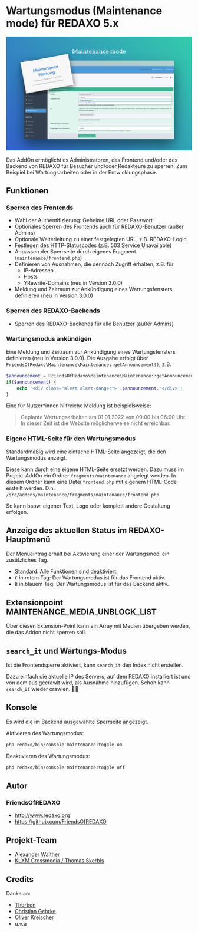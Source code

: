 # Wartungsmodus (Maintenance mode) für REDAXO 5.x

![Screenshot](https://raw.githubusercontent.com/FriendsOfREDAXO/maintenance/assets/Maintenance.png)

Das AddOn ermöglicht es Administratoren, das Frontend und/oder des Backend von REDAXO für Besucher und/oder Redakteure zu sperren. Zum Beispiel bei Wartungsarbeiten oder in der Entwicklungsphase.

## Funktionen

### Sperren des Frontends

* Wahl der Authentifizierung: Geheime URL oder Passwort
* Optionales Sperren des Frontends auch für REDAXO-Benutzer (außer Admins)
* Optionale Weiterleitung zu einer festgelegten URL, z.B. REDAXO-Login
* Festlegen des HTTP-Statuscodes (z.B. 503 Service Unavailable)
* Anpassen der Sperrseite durch eigenes Fragment (`maintenance/frontend.php`)
* Definieren von Ausnahmen, die dennoch Zugriff erhalten, z.B. für
  * IP-Adressen
  * Hosts
  * YRewrite-Domains (neu in Version 3.0.0)
* Meldung und Zeitraum zur Ankündigung eines Wartungsfensters definieren (neu in Version 3.0.0)

### Sperren des REDAXO-Backends

* Sperren des REDAXO-Backends für alle Benutzer (außer Admins)

### Wartungsmodus ankündigen

Eine Meldung und Zeitraum zur Ankündigung eines Wartungsfensters definieren (neu in Version 3.0.0). Die Ausgabe erfolgt über `FriendsOfRedaxo\Maintenance\Maintenance::getAnnouncement()`, z.B.

```php
$announcement = FriendsOfRedaxo\Maintenance\Maintenance::getAnnouncement();
if($announcement) {
    echo '<div class="alert alert-danger">'.$announcement.'</div>';
}
```

Eine für Nutzer*innen hilfreiche Meldung ist beispielsweise:

> Geplante Wartungsarbeiten am 01.01.2022 von 00:00 bis 06:00 Uhr. In dieser Zeit ist die Website möglicherweise nicht erreichbar.

### Eigene HTML-Seite für den Wartungsmodus

Standardmäßig wird eine einfache HTML-Seite angezeigt, die den Wartungsmodus anzeigt.

Diese kann durch eine eigene HTML-Seite ersetzt werden. Dazu muss im Projekt-AddOn ein Ordner `fragments/maintenance` angelegt werden. In diesem Ordner kann eine Datei `frontend.php` mit eigenem HTML-Code erstellt werden. D.h. `/src/addons/maintenance/fragments/maintenance/frontend.php`

So kann bspw. eigener Text, Logo oder komplett andere Gestaltung erfolgen.

## Anzeige des aktuellen Status im REDAXO-Hauptmenü

Der Menüeintrag erhält bei Aktivierung einer der Wartungsmodi ein zusätzliches Tag.

* Standard: Alle Funktionen sind deaktiviert.
* `F` in rotem Tag: Der Wartungsmodus ist für das Frontend aktiv.
* `B` in blauem Tag: Der Wartungsmodus ist für das Backend aktiv.

## Extensionpoint MAINTENANCE_MEDIA_UNBLOCK_LIST

Über diesen Extension-Point kann ein Array mit Medien übergeben werden, die das Addon nicht sperren soll.

## `search_it` und Wartungs-Modus

Ist die Frontendsperre aktiviert, kann `search_it` den Index nicht erstellen.

Dazu einfach die aktuelle IP des Servers, auf dem REDAXO installiert ist und von dem aus gecrawlt wird, als  Ausnahme hinzufügen. Schon kann `search_it` wieder crawlen. 🕵🏻

## Konsole

Es wird die im Backend ausgewählte Sperrseite angezeigt.

Aktivieren des Wartungsmodus:

```bash
php redaxo/bin/console maintenance:toggle on
```

Deaktivieren des Wartungsmodus:

```bash
php redaxo/bin/console maintenance:toggle off
```

## Autor

### FriendsOfREDAXO

* <http://www.redaxo.org>
* <https://github.com/FriendsOfREDAXO>

## Projekt-Team

* [Alexander Walther](https://github.com/alxndr-w)
* [KLXM Crossmedia / Thomas Skerbis](https://klxm.de)

## Credits

Danke an:

* [Thorben](https://github.com/eaCe)
* [Christian Gehrke](https://github.com/chrison94)
* [Oliver Kreischer](https://github.com/olien)
* u.v.a


